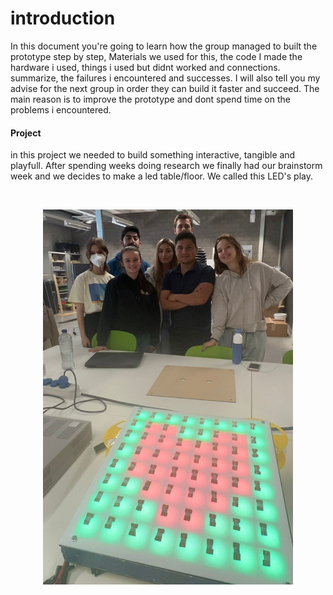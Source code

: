 # **introduction**

In this document you're going to learn how the group managed to built the prototype step by step, Materials we used for this, the code I made  the hardware i used, things i used but didnt worked and connections. summarize, the failures i encountered and successes. I will also tell you my advise for the next group in order they can build it faster and succeed. The main reason is to improve the prototype and dont spend time on the problems i encountered. 


#### **Project**

in this project we needed to build something interactive, tangible and playfull. After spending weeks doing research we finally had our brainstorm week and we decides to make a led table/floor. We called this LED's play.

<br>
<p align="center">
<img img width="400" height="600" src='img/img1.jpeg'></img><br></p><br>
